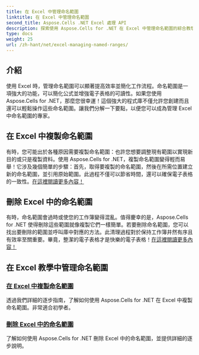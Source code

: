 ```yaml
---
title: 在 Excel 中管理命名範圍
linktitle: 在 Excel 中管理命名範圍
second_title: Aspose.Cells .NET Excel 處理 API
description: 探索使用 Aspose.Cells for .NET 在 Excel 中管理命名範圍的綜合教學。非常適合初學者和高級用戶。
type: docs
weight: 25
url: /zh-hant/net/excel-managing-named-ranges/
---
```

## 介紹

使用 Excel 時，管理命名範圍可以顯著提高效率並簡化工作流程。命名範圍是一項強大的功能，可以簡化公式並增強電子表格的可讀性。如果您使用 Aspose.Cells for .NET，那麼您很幸運！這個強大的程式庫不僅允許您創建而且還可以輕鬆操作這些命名範圍。讓我們分解一下要點，以便您可以成為管理 Excel 中命名範圍的專家。

## 在 Excel 中複製命名範圍

有時，您可能出於各種原因需要複製命名範圍：也許您想要調整現有範圍以實現新目的或只是複製資料。使用 Aspose.Cells for .NET，複製命名範圍變得輕而易舉！它涉及幾個簡單的步驟：首先，取得要複製的命名範圍，然後在所需位置建立新的命名範圍，並引用原始範圍。此過程不僅可以節省時間，還可以確保電子表格的一致性。[在這裡閱讀更多內容！](./copy-named-ranges/)

## 刪除 Excel 中的命名範圍

有時，命名範圍會過時或使您的工作簿變得混亂。值得慶幸的是，Aspose.Cells for .NET 使得刪除這些範圍就像複製它們一樣簡單。若要刪除命名範圍，您可以找出要刪除的範圍並呼叫庫中對應的方法。此清理過程對於保持工作簿井然有序且有效率至關重要。畢竟，整潔的電子表格才是快樂的電子表格！[在這裡閱讀更多內容！](./remove-named-range/)

## 在 Excel 教學中管理命名範圍
### [在 Excel 中複製命名範圍](./copy-named-ranges/)
透過我們詳細的逐步指南，了解如何使用 Aspose.Cells for .NET 在 Excel 中複製命名範圍。非常適合初學者。
### [刪除 Excel 中的命名範圍](./remove-named-range/)
了解如何使用 Aspose.Cells for .NET 刪除 Excel 中的命名範圍，並提供詳細的逐步說明。